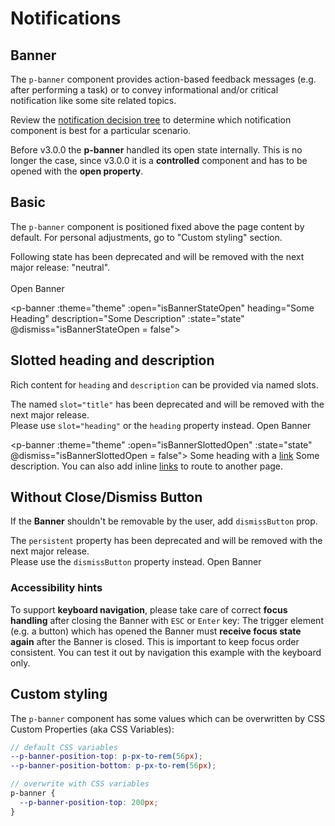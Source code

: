 # Notifications

<TableOfContents></TableOfContents>

## Banner

The `p-banner` component provides action-based feedback messages (e.g. after performing a task) or to convey
informational and/or critical notification like some site related topics.

Review the [notification decision tree](components/notifications/decision-tree) to determine which notification
component is best for a particular scenario.

<p-inline-notification heading="Attention" state="warning" dismiss-button="false">
  Before v3.0.0 the <strong>p-banner</strong> handled its open state internally. This is no longer the case, since v3.0.0 it is a <strong>controlled</strong> component and has to be opened with the <strong>open property</strong>.
</p-inline-notification>

## Basic

The `p-banner` component is positioned fixed above the page content by default. For personal adjustments, go to "Custom
styling" section.

<p-inline-notification heading="Deprecation hint" state="warning" dismiss-button="false">
  Following state has been deprecated and will be removed with the next major release: "neutral".
</p-inline-notification>

<Playground :frameworkMarkup="stateMarkup" class="auto-height" :config="config">
  <SelectOptions v-model="state" :values="states" name="state"></SelectOptions>
  <br><br>
  <p-button type="button" :theme="theme" @click="isBannerStateOpen = true">Open Banner</p-button>
</Playground>

<p-banner :theme="theme" :open="isBannerStateOpen" heading="Some Heading" description="Some Description" :state="state"
@dismiss="isBannerStateOpen = false"></p-banner>

## Slotted heading and description

Rich content for `heading` and `description` can be provided via named slots.

<p-inline-notification heading="Deprecation hint" state="warning" dismiss-button="false">
  The named <code>slot="title"</code> has been deprecated and will be removed with the next major release.<br>
  Please use <code>slot="heading"</code> or the <code>heading</code> property instead.
</p-inline-notification>

<Playground :markup="slottedHeadingDescriptionMarkup" class="auto-height" :config="config">
  <p-button type="button" :theme="theme" @click="isBannerSlottedOpen = true">Open Banner</p-button>
</Playground>

<p-banner :theme="theme" :open="isBannerSlottedOpen" :state="state" @dismiss="isBannerSlottedOpen = false">
<span slot="heading">Some heading with a <a href="https://porsche.com">link</a></span> <span slot="description">Some
description. You can also add inline <a href="https://porsche.com">links</a> to route to another page.</span>
</p-banner>

## Without Close/Dismiss Button

If the **Banner** shouldn't be removable by the user, add `dismissButton` prop.

<p-inline-notification heading="Deprecation hint" state="warning" dismiss-button="false">
  The <code>persistent</code> property has been deprecated and will be removed with the next major release.<br>
  Please use the <code>dismissButton</code> property instead.
</p-inline-notification>

<Playground :markup="dismissButtonMarkup" class="auto-height" :config="config">
  <p-button type="button" :theme="theme" @click="isBannerDismissBtnOpen = true">Open Banner</p-button>
</Playground>

<p-banner :theme="theme" :open="isBannerDismissBtnOpen" heading="Some Heading" description="Some Description"
:state="state" dismiss-button="false"></p-banner>

### <A11yIcon></A11yIcon> Accessibility hints

To support **keyboard navigation**, please take care of correct **focus handling** after closing the Banner with `ESC`
or `Enter` key: The trigger element (e.g. a button) which has opened the Banner must **receive focus state again** after
the Banner is closed. This is important to keep focus order consistent. You can test it out by navigation this example
with the keyboard only.

## Custom styling

The `p-banner` component has some values which can be overwritten by CSS Custom Properties (aka CSS Variables):

```scss
// default CSS variables
--p-banner-position-top: p-px-to-rem(56px);
--p-banner-position-bottom: p-px-to-rem(56px);

// overwrite with CSS variables
p-banner {
  --p-banner-position-top: 200px;
}
```

<script lang="ts">
import Vue from 'vue';
import Component from 'vue-class-component';
import type { Theme } from '@/models';
import { BANNER_STATES, BANNER_STATES_DEPRECATED } from './banner-utils'; 
import { getBannerCodeSamples } from '@porsche-design-system/shared'; 

@Component
export default class Code extends Vue {
  config = { themeable: true };
  get theme(): Theme {
    return this.$store.getters.theme;
  }

  codeExample = getBannerCodeSamples();

  isBannerStateOpen = false;
  isBannerSlottedOpen = false;
  isBannerDismissBtnOpen = false;

  state = 'info';
  states = BANNER_STATES.map(item => BANNER_STATES_DEPRECATED.includes(item) ? item + ' (deprecated)' : item);
  
  get stateMarkup() { 
    return Object.entries(getBannerCodeSamples()).reduce((result, [key, markup]) => ({
      ...result,
      [key]: markup
        .replace(/(state:) 'success'/, `$1 '${this.state}'`)
    }), {});
  }

  get slottedHeadingDescriptionMarkup() {
    return `<p-banner open="false" state="${this.state}">
  <span slot="heading">Some heading with a <a href="https://porsche.com">link</a></span>
  <span slot="description">Some description. You can also add inline <a href="https://porsche.com">links</a> to route to another page.</span>
</p-banner>`
};
    
  get dismissButtonMarkup() {
    return `<p-banner open="false" heading="Some Heading" description="Some Description" state="${this.state}" dismiss-button="false"></p-banner>`};

  mounted(): void {
    const banners = document.querySelectorAll('p-banner');
    banners.forEach((el) => el.addEventListener("dismiss", () => console.log("dismissed")));

    // scroll to top since banners have autofocus on close button via componentDidLoad
    componentsReady(this.$el).then(() => {
      document.querySelector('html').scrollTop = 0;
    });
  }
}
</script>

<style scoped lang="scss">
  .auto-height :deep(.demo) {
    height: auto;
  }
</style>
